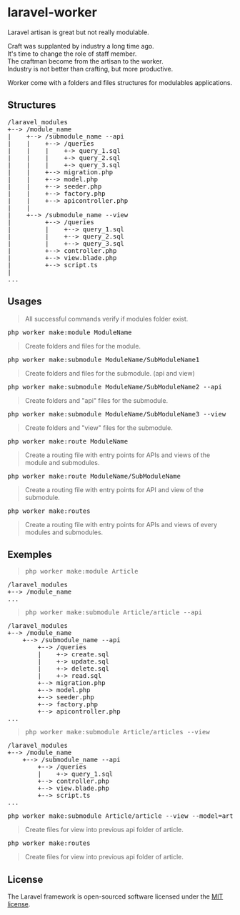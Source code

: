 # laravel-worker

Laravel artisan is great but not really modulable.

Craft was supplanted by industry a long time ago.\
It's time to change the role of staff member.\
The craftman become from the artisan to the worker.\
Industry is not better than crafting, but more productive.

Worker come with a folders and files structures for modulables applications.

## Structures

<pre>
/laravel_modules
+--> /module_name
|    +--> /submodule_name --api
|    |    +--> /queries
|    |    |    +-> query_1.sql
|    |    |    +-> query_2.sql
|    |    |    +-> query_3.sql
|    |    +--> migration.php
|    |    +--> model.php
|    |    +--> seeder.php
|    |    +--> factory.php
|    |    +--> apicontroller.php
|    |
|    +--> /submodule_name --view
|         +--> /queries
|         |    +--> query_1.sql
|         |    +--> query_2.sql
|         |    +--> query_3.sql
|         +--> controller.php
|         +--> view.blade.php
|         +--> script.ts
|
...
</pre>

## Usages

> All successful commands verify if modules folder exist.

<pre>php worker make:module ModuleName</pre>
> Create folders and files for the module.

<pre>php worker make:submodule ModuleName/SubModuleName1</pre>
> Create folders and files for the submodule. (api and view)

<pre>php worker make:submodule ModuleName/SubModuleName2 --api</pre>
> Create folders and "api" files for the submodule.

<pre>php worker make:submodule ModuleName/SubModuleName3 --view</pre>
> Create folders and "view" files for the submodule.

<pre>php worker make:route ModuleName</pre>
> Create a routing file with entry points for APIs and views of the module and submodules.

<pre>php worker make:route ModuleName/SubModuleName</pre>
> Create a routing file with entry points for API and view of the submodule.

<pre>php worker make:routes</pre>
> Create a routing file with entry points for APIs and views of every modules and submodules.

## Exemples

> <pre>php worker make:module Article</pre>
<pre>
/laravel_modules
+--> /module_name
...
</pre>

> <pre>php worker make:submodule Article/article --api</pre>
<pre>
/laravel_modules
+--> /module_name
    +--> /submodule_name --api
        +--> /queries
        |    +-> create.sql
        |    +-> update.sql
        |    +-> delete.sql
        |    +-> read.sql
        +--> migration.php
        +--> model.php
        +--> seeder.php
        +--> factory.php
        +--> apicontroller.php
...
</pre>

> <pre>php worker make:submodule Article/articles --view</pre>
<pre>
/laravel_modules
+--> /module_name
    +--> /submodule_name --api
        +--> /queries
        |    +-> query_1.sql
        +--> controller.php
        +--> view.blade.php
        +--> script.ts
...
</pre>

<pre>php worker make:submodule Article/article --view --model=article</pre>
> Create files for view into previous api folder of article.

<pre>php worker make:routes</pre>
> Create files for view into previous api folder of article.

## License

The Laravel framework is open-sourced software licensed under the [MIT license](https://opensource.org/licenses/MIT).
